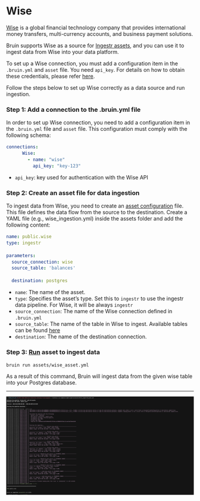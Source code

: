 # Wise
[Wise](https://www.Wise.com/) is a global financial technology company that provides international money transfers, multi-currency accounts, and business payment solutions.

Bruin supports Wise as a source for [Ingestr assets](/assets/ingestr), and you can use it to ingest data from Wise into your data platform.

To set up a Wise connection, you must add a configuration item in the `.bruin.yml` and `asset` file. You need `api_key`. For details on how to obtain these credentials, please refer [here](https://dlthub.com/docs/dlt-ecosystem/verified-sources/Wise#grab-api-token).

Follow the steps below to set up Wise correctly as a data source and run ingestion.
### Step 1: Add a connection to the .bruin.yml file
In order to set up Wise connection, you need to add a configuration item in the `.bruin.yml` file and `asset` file. This configuration must comply with the following schema:

```yaml
connections:
      Wise:
        - name: "wise"
          api_key: "key-123"   
```
- `api_key`: key used for authentication with the Wise API

### Step 2: Create an asset file for data ingestion
To ingest data from Wise, you need to create an [asset configuration](/assets/ingestr#asset-structure) file. This file defines the data flow from the source to the destination. Create a YAML file (e.g., wise_ingestion.yml) inside the assets folder and add the following content:

```yaml
name: public.wise
type: ingestr

parameters:
  source_connection: wise
  source_table: 'balances'

  destination: postgres
```

- `name`: The name of the asset.
- `type`: Specifies the asset’s type. Set this to `ingestr` to use the ingestr data pipeline. For Wise, it will be always `ingestr`
- `source_connection`: The name of the Wise connection defined in `.bruin.yml`
- `source_table`: The name of the table in Wise to ingest. Available tables can be found [here](https://bruin-data.github.io/ingestr/supported-sources/wise.html#tables)
- `destination`: The name of the destination connection.

### Step 3: [Run](/commands/run) asset to ingest data
```     
bruin run assets/wise_asset.yml
```
As a result of this command, Bruin will ingest data from the given wise table into your Postgres database.

********
<img alt="wise" src="./media/wise_ingestion.png">

